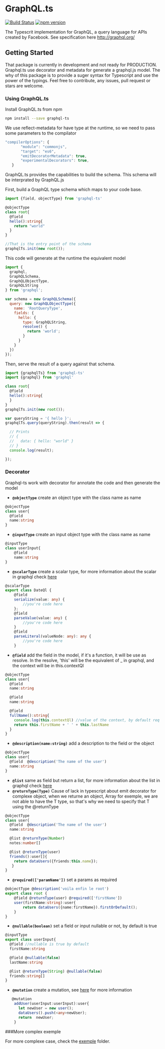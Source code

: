 # GraphQL.ts
[![Build Status](https://travis-ci.org/nicolasgere/graphql-ts.svg?branch=dev)](https://travis-ci.org/nicolasgere/graphql-ts?branch=dev)
[![npm version](https://badge.fury.io/js/graphql-ts.svg)](https://badge.fury.io/js/graphql-ts)

The Typescrit implementation for GraphQL, a query language for APIs created by Facebook.
See specification here http://graphql.org/




## Getting Started

That package is currently in development and not ready for PRODUCTION. Graphql.ts use decorator and metadata for generate a graphql.js model. The why of this package is to provide a suger syntax for Typescript and use the power of the typings.
Feel free to contribute, any issues, pull request or stars are welcome.

### Using GraphQL.ts

Install GraphQL.ts from npm

```sh
npm install --save graphql-ts
```

We use reflect-metadata for have type at the runtime, so we need to pass some parameters to the compilator

```js
"compilerOptions": {
       "module": "commonjs",
       "target": "es6",
       "emitDecoratorMetadata": true,
       "experimentalDecorators": true,
   }
```



GraphQL.ts provides the capabilities to build the schema. This schema will be interprated by GraphQL.js

First, build a GraphQL type schema which maps to your code base.

```ts
import {field, objectType} from 'graphql-ts'

@objectType
class root{
  @field
  hello():string{
    return "world"
  }
}

//That is the entry point of the schema
graphqlTs.init(new root());
```
This code will generate at the runtime the equivalent  model

```js
import {
  graphql,
  GraphQLSchema,
  GraphQLObjectType,
  GraphQLString
} from 'graphql';

var schema = new GraphQLSchema({
  query: new GraphQLObjectType({
    name: 'RootQueryType',
    fields: {
      hello: {
        type: GraphQLString,
        resolve() {
          return 'world';
        }
      }
    }
  })
});
```


Then, serve the result of a query against that schema.

```ts
import {graphqlTs} from 'graphql-ts'
import {graphql} from 'graphql'

class root{
  @field
  hello():string{
  }
}
graphqlTs.init(new root());

var queryString = '{ hello }';
graphqlTs.query(queryString).then(result => {

  // Prints
  // {
  //   data: { hello: "world" }
  // }
  console.log(result);

});
```
### Decorator
Graphql-ts work with decorator for annotate the code and then generate the model
+ <code><strong>@objectType</strong></code> create an object type with the class name as name
```ts
@objectType
class user{
  @field
  name:string
}
```

+ <code><strong>@inputType</strong></code> create an input object type with the class name as name
```ts
@inputType
class userInput{
    @field
    name:string
}
```
+ <code><strong>@scalarType</strong></code> create a scalar type, for more information about the scalar in graphql check [here](http://graphql.org/graphql-js/type/#graphqlscalartype)

```ts
@scalarType
export class DateQl {
    @field
    serialize(value: any) {
        //you're code here
    };
    @field
    parseValue(value: any) {
        //you're code here
    }
    @field
    parseLiteral(valueNode: any): any {
        //you're code here
    }
```
+ <code><strong>@field</strong></code> add the field in the model, if it's a function, it will be use as resolve.
In the resolve, 'this' will be the equivalent of _ in graphql, and the context will be in this.contextQl
```ts
@objectType
class user{
  @field
  name:string

  @field
  name:string

  @field
  fullName():string{
    console.log(this.contextQl) //value of the context, by default req
    return this.firstName + ' ' + this.lastName
  }
}
```

+ <code><strong>@description(name:string)</strong></code> add a description to the field or the object
```ts
@objectType
class user{
  @field  @description('The name of the user')
  name:string
}
```
+ <code><strong>@list</strong></code> same as field but return a list, for more information about the list in graphql check [here](http://graphql.org/graphql-js/type/#graphqllist)
+  <code><strong>@returnType(Type)</strong></code> Cause of lack in typescript about emit decorator for complexe object, when we returne an object<T>, Array<T> for exemple, we are not able to have the T type, so that's why we need to specify that T using the @returnType
```ts
@objectType
class user{
  @field  @description('The name of the user')
  name:string

  @list @returnType(Number)
  notes:number[]

  @list @returnType(user)
  friends():user[]{
    return dataUsers({friends:this.name});
   }
}
```

+ <code><strong>@required(['paramName'])</strong></code> set a params as required
```ts
@objectType @description('voila enfin le root')
export class root {
    @field @returnType(user) @required(['firstName'])
    user(firstName:string):user{
        return dataUsers({name:firstName}).firstOrDefault();
    }
}
```
+ <code><strong>@nullable(boolean)</strong></code> set a field or input nullable or not, by default is true
```ts
@inputType
export class userInput{
  @field //nullable is true by default
  firstName:string

  @field @nullable(false)
  lastName:string

  @list @returnType(String) @nullable(false)
  friends:string[]
}
```
+ <code><strong>@mutation</strong></code> create a mutation, see [here](http://graphql.org/graphql-js/mutations-and-input-types/) for more information
```ts
   @mutation
    addUser(userInput:userInput):user{
      let newUser = new user();
      dataUsers().push(<any>newUser);
      return  newUser;
    }
```

###More complex exemple

For more complexe case, check the [exemple](exemple/) folder.
```
